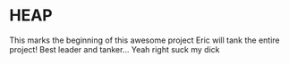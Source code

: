 # HEAP
This marks the beginning of this awesome project
Eric will tank the entire project! Best leader and tanker...
Yeah right suck my dick
